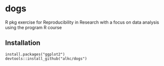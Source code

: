 # dogs
R pkg exercise for Reproducibility in Research with a focus on data analysis using the program R course

## Installation

```
install.packages("ggplot2")
devtools::install_github("alkc/dogs")
```
